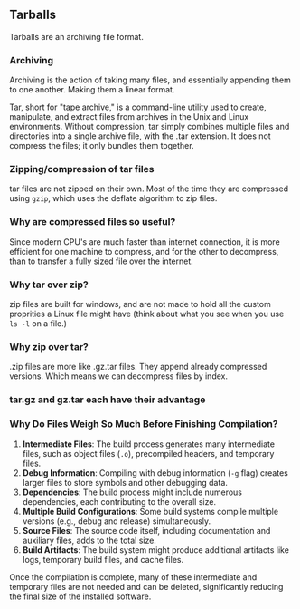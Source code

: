 ## Tarballs
Tarballs are an archiving file format. 

### Archiving
Archiving is the action of taking many files, and essentially appending them to one another. Making them a linear format.

Tar, short for "tape archive," is a command-line utility used to create, manipulate, and extract files from archives in the Unix and Linux environments. Without compression, tar simply combines multiple files and directories into a single archive file, with the .tar extension. It does not compress the files; it only bundles them together.

### Zipping/compression of tar files
tar files are not zipped on their own. Most of the time they are compressed using `gzip`, which uses the deflate algorithm to zip files.
### Why are compressed files so useful?
Since modern CPU's are much faster than internet connection, it is more efficient for one machine to compress, and for the other to decompress, than to transfer a fully sized file over the internet.

### Why tar over zip?

zip files are built for windows, and are not made to hold all the custom proprities a Linux file might have (think about what you see when you use `ls -l` on a file.)
### Why zip over tar?

.zip files are more like .gz.tar files. They append already compressed versions. Which means we can decompress files by index.

### tar.gz and gz.tar each have their advantage 



### Why Do Files Weigh So Much Before Finishing Compilation?
1. **Intermediate Files**: The build process generates many intermediate files, such as object files (`.o`), precompiled headers, and temporary files.
2. **Debug Information**: Compiling with debug information (`-g` flag) creates larger files to store symbols and other debugging data.
3. **Dependencies**: The build process might include numerous dependencies, each contributing to the overall size.
4. **Multiple Build Configurations**: Some build systems compile multiple versions (e.g., debug and release) simultaneously.
5. **Source Files**: The source code itself, including documentation and auxiliary files, adds to the total size.
6. **Build Artifacts**: The build system might produce additional artifacts like logs, temporary build files, and cache files.

Once the compilation is complete, many of these intermediate and temporary files are not needed and can be deleted, significantly reducing the final size of the installed software.
